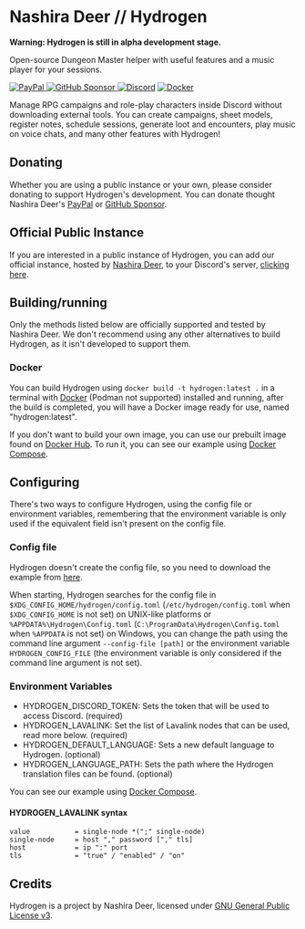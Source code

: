 # Nashira Deer // Hydrogen

**Warning: Hydrogen is still in alpha development stage.**

Open-source Dungeon Master helper with useful features and a music player for your sessions.

[![PayPal](https://img.shields.io/badge/Paypal-003087?style=for-the-badge&logo=paypal&logoColor=%23fff)
](https://www.paypal.com/donate/?business=QQGMTC3FQAJF6&no_recurring=0&item_name=Thanks+for+donating+for+me%2C+this+helps+me+a+lot+to+continue+developing+and+maintaining+my+projects.&currency_code=USD)
[![GitHub Sponsor](https://img.shields.io/badge/GitHub%20Sponsor-181717?style=for-the-badge&logo=github&logoColor=%23fff)
](https://github.com/sponsors/nashiradeer)
[![Discord](https://img.shields.io/badge/Discord%20Bot-5865F2?style=for-the-badge&logo=discord&logoColor=%23fff)](https://discord.com/api/oauth2/authorize?client_id=1128087591179268116&permissions=275417975808&scope=bot+applications.commands)
[![Docker](https://img.shields.io/docker/v/nashiradeer/hydrogen?style=for-the-badge&logo=docker&logoColor=%23fff&label=Docker&labelColor=%232496ED&color=%232496ED)](https://hub.docker.com/r/nashiradeer/hydrogen)

Manage RPG campaigns and role-play characters inside Discord without downloading external tools. You can create campaigns, sheet models, register notes, schedule sessions, generate loot and encounters, play music on voice chats, and many other features with Hydrogen!

## Donating

Whether you are using a public instance or your own, please consider donating to support Hydrogen's development. You can donate thought Nashira Deer's [PayPal](https://www.paypal.com/donate/?business=QQGMTC3FQAJF6&no_recurring=0&item_name=Thanks+for+donating+for+me%2C+this+helps+me+a+lot+to+continue+developing+and+maintaining+my+projects.&currency_code=USD) or [GitHub Sponsor](https://github.com/sponsors/nashiradeer).

## Official Public Instance

If you are interested in a public instance of Hydrogen, you can add our official instance, hosted by [Nashira Deer](https://github.com/nashiradeer), to your Discord's server, [clicking here](https://discord.com/api/oauth2/authorize?client_id=1128087591179268116&permissions=275417975808&scope=bot+applications.commands).

## Building/running

Only the methods listed below are officially supported and tested by Nashira Deer. We don't recommend using any other alternatives to build Hydrogen, as it isn't developed to support them.

### Docker

You can build Hydrogen using `docker build -t hydrogen:latest .` in a terminal with [Docker](https://docker.com) (Podman not supported) installed and running, after the build is completed, you will have a Docker image ready for use, named "hydrogen:latest".

If you don't want to build your own image, you can use our prebuilt image found on [Docker Hub](https://hub.docker.com/r/nashiradeer/hydrogen). To run it, you can see our example using [Docker Compose](compose.yaml).

## Configuring

There's two ways to configure Hydrogen, using the config file or environment variables, remembering that the environment variable is only used if the equivalent field isn't present on the config file.

### Config file

Hydrogen doesn't create the config file, so you need to download the example from [here](config.toml).

When starting, Hydrogen searches for the config file in `$XDG_CONFIG_HOME/hydrogen/config.toml` (`/etc/hydrogen/config.toml` when `$XDG_CONFIG_HOME` is not set) on UNIX-like platforms or `%APPDATA%\Hydrogen\Config.toml` (`C:\ProgramData\Hydrogen\Config.toml` when `%APPDATA` is not set) on Windows, you can change the path using the command line argument `--config-file [path]` or the environment variable `HYDROGEN_CONFIG_FILE` (the environment variable is only considered if the command line argument is not set).

### Environment Variables

- HYDROGEN_DISCORD_TOKEN: Sets the token that will be used to access Discord. (required)
- HYDROGEN_LAVALINK: Set the list of Lavalink nodes that can be used, read more below. (required)
- HYDROGEN_DEFAULT_LANGUAGE: Sets a new default language to Hydrogen. (optional)
- HYDROGEN_LANGUAGE_PATH: Sets the path where the Hydrogen translation files can be found. (optional)

You can see our example using [Docker Compose](compose.yaml).

#### HYDROGEN_LAVALINK syntax

```plain
value           = single-node *(";" single-node)
single-node     = host "," password ["," tls]
host            = ip ":" port
tls             = "true" / "enabled" / "on"
```

## Credits

Hydrogen is a project by Nashira Deer, licensed under [GNU General Public License v3](LICENSE.txt).
